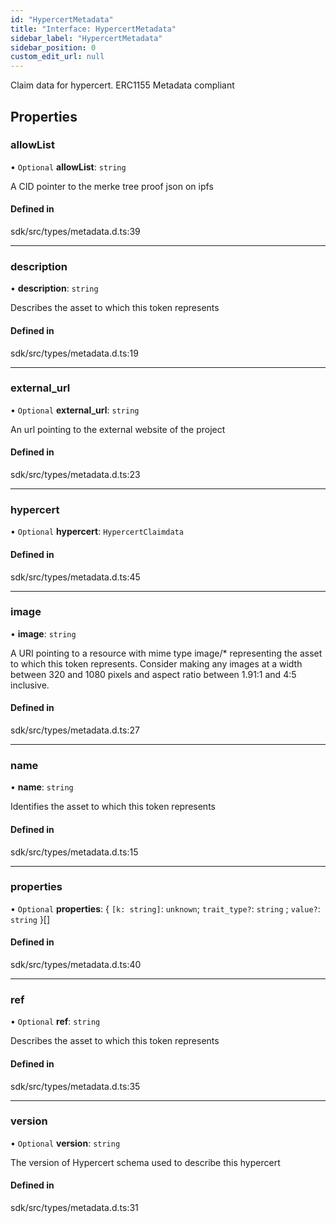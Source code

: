 ```yaml
---
id: "HypercertMetadata"
title: "Interface: HypercertMetadata"
sidebar_label: "HypercertMetadata"
sidebar_position: 0
custom_edit_url: null
---
```


Claim data for hypercert. ERC1155 Metadata compliant

## Properties

### allowList

• `Optional` **allowList**: `string`

A CID pointer to the merke tree proof json on ipfs

#### Defined in

sdk/src/types/metadata.d.ts:39

---

### description

• **description**: `string`

Describes the asset to which this token represents

#### Defined in

sdk/src/types/metadata.d.ts:19

---

### external_url

• `Optional` **external_url**: `string`

An url pointing to the external website of the project

#### Defined in

sdk/src/types/metadata.d.ts:23

---

### hypercert

• `Optional` **hypercert**: `HypercertClaimdata`

#### Defined in

sdk/src/types/metadata.d.ts:45

---

### image

• **image**: `string`

A URI pointing to a resource with mime type image/\* representing the asset to which this token represents. Consider making any images at a width between 320 and 1080 pixels and aspect ratio between 1.91:1 and 4:5 inclusive.

#### Defined in

sdk/src/types/metadata.d.ts:27

---

### name

• **name**: `string`

Identifies the asset to which this token represents

#### Defined in

sdk/src/types/metadata.d.ts:15

---

### properties

• `Optional` **properties**: \{ `[k: string]`: `unknown`; `trait_type?`: `string` ; `value?`: `string` }[]

#### Defined in

sdk/src/types/metadata.d.ts:40

---

### ref

• `Optional` **ref**: `string`

Describes the asset to which this token represents

#### Defined in

sdk/src/types/metadata.d.ts:35

---

### version

• `Optional` **version**: `string`

The version of Hypercert schema used to describe this hypercert

#### Defined in

sdk/src/types/metadata.d.ts:31
